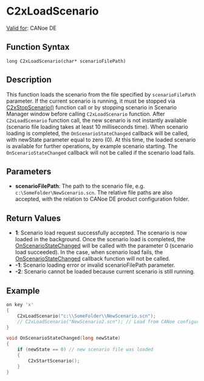 # C2xLoadScenario

[Valid for](../../../Shared/FeatureAvailability.md): CANoe DE

## Function Syntax

```
long C2xLoadScenario(char* scenarioFilePath)
```

## Description

This function loads the scenario from the file specified by `scenarioFilePath` parameter. If the current scenario is running, it must be stopped via [C2xStopScenario()](CAPLfunctionC2xStopScenario.md) function call or by stopping scenario in Scenario Manager window before calling `C2xLoadScenario` function. After `C2xLoadScenario` function call, the new scenario is not instantly available (scenario file loading takes at least 10 milliseconds time). When scenario loading is completed, the `OnScenarioStateChanged` callback will be called, with newState parameter equal to zero (0). At this time, the loaded scenario is available for further operations, by example scenario starting. The `OnScenarioStateChanged` callback will not be called if the scenario load fails.

## Parameters

- **scenarioFilePath**: The path to the scenario file, e.g. `c:\SomeFolder\NewScenario.scn`. The relative file paths are also accepted, with the relation to CANoe DE product configuration folder.

## Return Values

- **1**: Scenario load request successfully accepted. The scenario is now loaded in the background. Once the scenario load is completed, the [OnScenarioStateChanged](../Callbacks/CAPLfunctionC2xOnScenarioStateChanged.md) will be called with the parameter 0 (scenario load succeeded). In the case, when scenario load fails, the [OnScenarioStateChanged](../Callbacks/CAPLfunctionC2xOnScenarioStateChanged.md) callback function will not be called.
- **-1**: Scenario loading error or invalid scenarioFilePath parameter.
- **-2**: Scenario cannot be loaded because current scenario is still running.

## Example

```c
on key 'x'
{
    C2xLoadScenario("c:\\SomeFolder\\NewScenario.scn");
    // C2xLoadScenario("NewScenario2.scn"); // Load from CANoe configuration folder
}

void OnScenarioStateChanged(long newState)
{
    if (newState == 0) // new scenario file was loaded
    {
        C2xStartScenario();
    }
}
```
